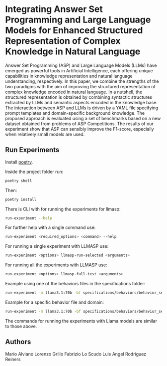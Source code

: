 # Integrating Answer Set Programming and Large Language Models for Enhanced Structured Representation of Complex Knowledge in Natural Language

Answer Set Programming (ASP) and Large Language Models (LLMs) have emerged as powerful tools in Artificial Intelligence, each offering unique capabilities in knowledge representation and natural language understanding, respectively. In this paper, we combine the strengths of the two paradigms with the aim of improving the structured representation of complex knowledge encoded in natural language. In a nutshell, the structured representation is obtained by combining syntactic structures extracted by LLMs and semantic aspects encoded in the knowledge base. The interaction between ASP and LLMs is driven by a YAML file specifying prompt templates and domain-specific background knowledge. The proposed approach is evaluated using a set of benchmarks based on a new dataset obtained from problems of ASP Competitions. The results of our experiment show that ASP can sensibly improve the F1-score, especially when relatively small models are used.

## Run Experiments

Install [poetry](https://python-poetry.org/docs/#installation).

Inside the project folder run:

```bash
poetry shell
```

Then:

```bash
poetry install
```

There is CLI with for running the experiments for llmasp:

```bash
run-experiment --help
```

For further help with a single command use:

```bash
run-experiment <required_options> <command> --help
```

For running a single experiment with LLMASP use:

```bash
run-experiment <options> llmasp-run-selected <arguments>
```

For running all the experiments with LLMASP use:

```bash
run-experiment <options> llmasp-full-test <arguments>
```

Example using one of the behaviors files in the specifications folder:

```bash
run-experiment -m llama3.1:70b -bf specifications/behaviors/behavior_second_report_v6 llmasp-full-test
```

Example for a specific behavior file and domain:

```bash
run-experiment -m llama3.1:70b -bf specifications/behaviors/behavior_second_report_v6 llmasp-run-selected -q 1
```

The commands for running the experiments with Llama models are similar to those above.

## Authors

Mario Alviano
Lorenzo Grillo
Fabrizio Lo Scudo
Luis Angel Rodriguez Reiners
